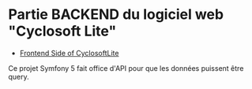 # Partie BACKEND du logiciel web "Cyclosoft Lite"

- [Frontend Side of CyclosoftLite](https://github.com/amilcarjoao/cyclosoft-lite)

Ce projet Symfony 5 fait office d'API pour que les données puissent
être query.

